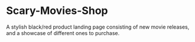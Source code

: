 # Scary-Movies-Shop

A stylish black/red product landing page consisting of new movie releases, and a showcase of different ones to purchase.
